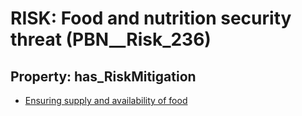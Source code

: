 # RISK: __Food and nutrition security threat__ (PBN__Risk_236)

## Property: has_RiskMitigation

* [Ensuring supply and availability of food](PBN__RiskMitigation_285)

